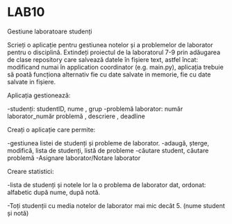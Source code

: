 # LAB10
Gestiune laboratoare studenți

Scrieți o aplicație pentru gestiunea notelor și a problemelor de laborator pentru o disciplină. Extindeți proiectul de la laboratorul 7-9 prin adăugarea de clase repository care salvează
datele în fișiere text, astfel încat: modificand numai în application coordinator (e.g. main.py),
aplicația trebuie să poată funcționa alternativ fie cu date salvate in memorie, fie cu date salvate
in fișiere.

Aplicația gestionează:

-studenți: studentID, nume , grup
-problemă laborator: număr laborator_număr problemă , descriere , deadline

Creați o aplicație care permite:

-gestiunea listei de studenți și probleme de laborator.
-adaugă, șterge, modifică, lista de studenți, listă de probleme
-căutare student, căutare problemă
-Asignare laborator/Notare laborator

Creare statistici:

-lista de studenți și notele lor la o problema de laborator dat, ordonat: alfabetic după nume, după notă.

-Toți studenții cu media notelor de laborator mai mic decât 5. (nume student și notă)
